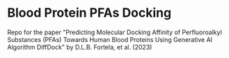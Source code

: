 # Blood Protein PFAs Docking
Repo for the paper "Predicting Molecular Docking Affinity of Perfluoroalkyl Substances (PFAs) Towards Human Blood Proteins Using Generative AI Algorithm DiffDock" by D.L.B. Fortela, et al. (2023)
